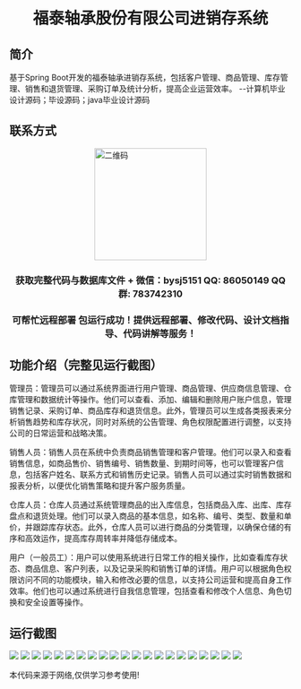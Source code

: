 <p><h1 align="center">福泰轴承股份有限公司进销存系统</h1></p>

## 简介
基于Spring Boot开发的福泰轴承进销存系统，包括客户管理、商品管理、库存管理、销售和退货管理、采购订单及统计分析，提高企业运营效率。    --计算机毕业设计源码；毕设源码；java毕业设计源码


## 联系方式
<img src="https://bs-1329754181.cos.ap-shanghai.myqcloud.com/wx.jpg" alt="二维码" style="display: block; margin: 0 auto;" width="200px">
<p><h3 align="center">获取完整代码与数据库文件 + 微信：bysj5151 QQ: 86050149 QQ群: 783742310</h3></p>
<p><h3 align="center">可帮忙远程部署 包运行成功！提供远程部署、修改代码、设计文档指导、代码讲解等服务！</h3></p>

## 功能介绍（完整见运行截图）
管理员：管理员可以通过系统界面进行用户管理、商品管理、供应商信息管理、仓库管理和数据统计等操作。他们可以查看、添加、编辑和删除用户账户信息，管理销售记录、采购订单、商品库存和退货信息。此外，管理员可以生成各类报表来分析销售趋势和库存状况，同时对系统的公告管理、角色权限配置进行调整，以支持公司的日常运营和战略决策。

销售人员：销售人员在系统中负责商品销售管理和客户管理。他们可以录入和查看销售信息，如商品售价、销售编号、销售数量、到期时间等，也可以管理客户信息，包括客户姓名、联系方式和销售历史记录。销售人员可以通过实时销售数据和报表分析，以便优化销售策略和提升客户服务质量。

仓库人员：仓库人员通过系统管理商品的出入库信息，包括商品入库、出库、库存盘点和退货处理。他们可以录入商品的基本信息，如名称、编号、类型、数量和单价，并跟踪库存状态。此外，仓库人员可以进行商品的分类管理，以确保仓储的有序和高效运作，提高库存周转率并降低存储成本。

用户（一般员工）：用户可以使用系统进行日常工作的相关操作，比如查看库存状态、商品信息、客户列表，以及记录采购和销售订单的详情。用户可以根据角色权限访问不同的功能模块，输入和修改必要的信息，以支持公司运营和提高自身工作效率。他们也可以通过系统进行自我信息管理，包括查看和修改个人信息、角色切换和安全设置等操作。


## 运行截图
![](https://bs-1329754181.cos.ap-shanghai.myqcloud.com/spring/FuTaiBearingInventorySystem/img/001.jpg)
![](https://bs-1329754181.cos.ap-shanghai.myqcloud.com/spring/FuTaiBearingInventorySystem/img/002.jpg)
![](https://bs-1329754181.cos.ap-shanghai.myqcloud.com/spring/FuTaiBearingInventorySystem/img/003.jpg)
![](https://bs-1329754181.cos.ap-shanghai.myqcloud.com/spring/FuTaiBearingInventorySystem/img/004.jpg)
![](https://bs-1329754181.cos.ap-shanghai.myqcloud.com/spring/FuTaiBearingInventorySystem/img/005.jpg)
![](https://bs-1329754181.cos.ap-shanghai.myqcloud.com/spring/FuTaiBearingInventorySystem/img/006.jpg)
![](https://bs-1329754181.cos.ap-shanghai.myqcloud.com/spring/FuTaiBearingInventorySystem/img/007.jpg)
![](https://bs-1329754181.cos.ap-shanghai.myqcloud.com/spring/FuTaiBearingInventorySystem/img/008.jpg)
![](https://bs-1329754181.cos.ap-shanghai.myqcloud.com/spring/FuTaiBearingInventorySystem/img/009.jpg)
![](https://bs-1329754181.cos.ap-shanghai.myqcloud.com/spring/FuTaiBearingInventorySystem/img/010.jpg)
![](https://bs-1329754181.cos.ap-shanghai.myqcloud.com/spring/FuTaiBearingInventorySystem/img/011.jpg)
![](https://bs-1329754181.cos.ap-shanghai.myqcloud.com/spring/FuTaiBearingInventorySystem/img/012.jpg)
![](https://bs-1329754181.cos.ap-shanghai.myqcloud.com/spring/FuTaiBearingInventorySystem/img/013.jpg)
![](https://bs-1329754181.cos.ap-shanghai.myqcloud.com/spring/FuTaiBearingInventorySystem/img/014.jpg)
![](https://bs-1329754181.cos.ap-shanghai.myqcloud.com/spring/FuTaiBearingInventorySystem/img/015.jpg)
![](https://bs-1329754181.cos.ap-shanghai.myqcloud.com/spring/FuTaiBearingInventorySystem/img/016.jpg)
![](https://bs-1329754181.cos.ap-shanghai.myqcloud.com/spring/FuTaiBearingInventorySystem/img/017.jpg)
![](https://bs-1329754181.cos.ap-shanghai.myqcloud.com/spring/FuTaiBearingInventorySystem/img/018.jpg)
![](https://bs-1329754181.cos.ap-shanghai.myqcloud.com/spring/FuTaiBearingInventorySystem/img/019.jpg)
![](https://bs-1329754181.cos.ap-shanghai.myqcloud.com/spring/FuTaiBearingInventorySystem/img/020.jpg)
![](https://bs-1329754181.cos.ap-shanghai.myqcloud.com/spring/FuTaiBearingInventorySystem/img/021.jpg)

<p>本代码来源于网络,仅供学习参考使用!</p>
